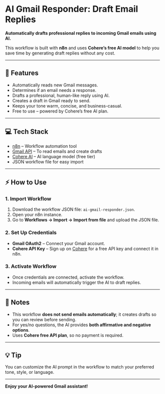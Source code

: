 # AI Gmail Responder: Draft Email Replies

**Automatically drafts professional replies to incoming Gmail emails using AI.**  

This workflow is built with **n8n** and uses **Cohere’s free AI model** to help you save time by generating draft replies without any cost.  

---

## 🚀 Features
- Automatically reads new Gmail messages.
- Determines if an email needs a response.
- Drafts a professional, human-like reply using AI.
- Creates a draft in Gmail ready to send.
- Keeps your tone warm, concise, and business-casual.
- Free to use – powered by Cohere’s free AI plan.  

---

## 💻 Tech Stack
- [n8n](https://n8n.io/) – Workflow automation tool
- [Gmail API](https://developers.google.com/gmail/api) – To read emails and create drafts
- [Cohere AI](https://cohere.com/) – AI language model (free tier)
- JSON workflow file for easy import

---

## ⚡ How to Use

### 1. Import Workflow
1. Download the workflow JSON file: `ai-gmail-responder.json`.  
2. Open your n8n instance.  
3. Go to **Workflows → Import → Import from file** and upload the JSON file.

### 2. Set Up Credentials
- **Gmail OAuth2** – Connect your Gmail account.  
- **Cohere API Key** – Sign up on [Cohere](https://cohere.com/) for a free API key and connect it in n8n.

### 3. Activate Workflow
- Once credentials are connected, activate the workflow.  
- Incoming emails will automatically trigger the AI to draft replies.

---

## 📌 Notes
- This workflow **does not send emails automatically**; it creates drafts so you can review before sending.  
- For yes/no questions, the AI provides **both affirmative and negative options**.  
- Uses **Cohere free API plan**, so no payment is required.   

---

## 💡 Tip
You can customize the AI prompt in the workflow to match your preferred tone, style, or language.  

---

**Enjoy your AI-powered Gmail assistant!**
